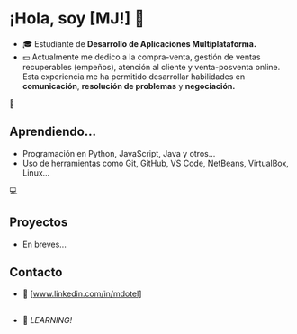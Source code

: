 # ¡Hola, soy [MJ!] 👋

- :mortar_board: Estudiante de **Desarrollo de Aplicaciones Multiplataforma.** 
- :dollar: Actualmente me dedico a la compra-venta, gestión de ventas recuperables (empeños), atención al cliente y venta-posventa online. Esta experiencia me ha permitido desarrollar habilidades en **comunicación**, **resolución de problemas** y **negociación.**

:notebook_with_decorative_cover:
## Aprendiendo...
- Programación en Python, JavaScript, Java y otros...
- Uso de herramientas como Git, GitHub, VS Code, NetBeans, VirtualBox, Linux...

:computer:
## Proyectos
- En breves...

## Contacto
- :email: [www.linkedin.com/in/mdotel]

##
- :rocket: *LEARNING!*